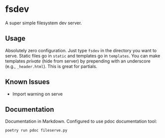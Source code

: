 # fsdev

A super simple filesystem dev server.

## Usage

Absolutely zero configuration. Just type `fsdev` in the directory you want to serve. Static files go in `static` and templates go in `templates`. You can make templates *private* (hide from server) by prepending with an underscore (e.g., `_header.html`). This is great for partials.

## Known Issues

-   Import warning on serve

## Documentation

Documentation in Markdown. Configured to use pdoc documentation tool:

```
poetry run pdoc fileserve.py
```
